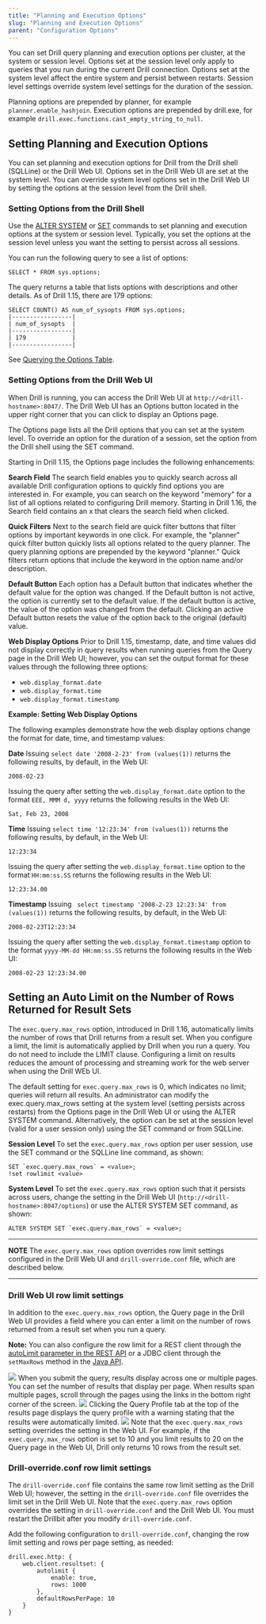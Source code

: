 ```yaml
---
title: "Planning and Execution Options"
slug: "Planning and Execution Options"
parent: "Configuration Options"
---
```

You can set Drill query planning and execution options per cluster, at the
system or session level. Options set at the session level only apply to
queries that you run during the current Drill connection. Options set at the
system level affect the entire system and persist between restarts. Session
level settings override system level settings for the duration of the session.

Planning options are prepended by planner, for example `planner.enable_hashjoin`. Execution options are prepended by drill.exe, for example `drill.exec.functions.cast_empty_string_to_null`.

## Setting Planning and Execution Options
You can set planning and execution options for Drill from the Drill shell (SQLLine) or the Drill Web UI. Options set in the Drill Web UI are set at the system level. You can override system level options set in the Drill Web UI by setting the options at the session level from the Drill shell.

### Setting Options from the Drill Shell

Use the [ALTER SYSTEM]({{site.baseurl}}/docs/alter-system/) or [SET]({{site.baseurl}}/docs/set/) commands to set planning and execution options at the system or session level. Typically,
you set the options at the session level unless you want the setting to
persist across all sessions.

You can run the following query to see a list of options:
	
    SELECT * FROM sys.options;

The query returns a table that lists options with descriptions and other details. As of Drill 1.15, there are 179 options:

	SELECT COUNT() AS num_of_sysopts FROM sys.options;
	|-----------------|
	| num_of_sysopts  |
	|-----------------|
	| 179             |
	|-----------------|

See [Querying the Options Table]({{site.baseurl}}/docs/querying-system-tables/#querying-the-options-table).


### Setting Options from the Drill Web UI

When Drill is running, you can access the Drill Web UI at `http://<drill-hostname>:8047/`. The Drill Web UI has an Options button located in the upper right corner that you can click to display an Options page.

The Options page lists all the Drill options that you can set at the system level. To override an option for the duration of a session, set the option from the Drill shell using the SET command.

Starting in Drill 1.15, the Options page includes the following enhancements:

**Search Field**
The search field enables you to quickly search across all available Drill configuration options to quickly find options you are interested in. For example, you can search on the keyword "memory" for a list of all options related to configuring Drill memory. Starting in Drill 1.16, the Search field contains an x that clears the search field when clicked.

**Quick Filters**
Next to the search field are quick filter buttons that filter options by important keywords in one click. For example, the "planner" quick filter button quickly lists all options related to the query planner. The query planning options are prepended by the keyword "planner." Quick filters return options that include the keyword in the option name and/or description.

**Default Button**
Each option has a Default button that indicates whether the default value for the option was changed. If the Default button is not active, the option is currently set to the default value. If the default button is active, the value of the option was changed from the default. Clicking an active Default button resets the value of the option back to the original (default) value.

**Web Display Options**
Prior to Drill 1.15, timestamp, date, and time values did not display correctly in query results when running queries from the Query page in the Drill Web UI; however, you can set the output format for these values through the following three options:

- `web.display_format.date`
- `web.display_format.time`
- `web.display_format.timestamp`

**Example: Setting Web Display Options**

The following examples demonstrate how the web display options change the format for date, time, and timestamp values:

**Date**
Issuing `select date '2008-2-23' from (values(1))` returns the following results, by default, in the Web UI:

	2008-02-23

Issuing the query after setting the `web.display_format.date` option to the format `EEE, MMM d, yyyy` returns the following results in the Web UI:

	Sat, Feb 23, 2008

**Time**
Issuing `select time '12:23:34' from (values(1))` returns the following results, by default, in the Web UI:

	12:23:34

Issuing the query after setting the `web.display_format.time` option to the format `HH:mm:ss.SS` returns the following results in the Web UI:

	12:23:34.00

**Timestamp**
Issuing ` select timestamp '2008-2-23 12:23:34' from (values(1))` returns the following results, by default, in the Web UI:

	2008-02-23T12:23:34

Issuing the query after setting the `web.display_format.timestamp` option to the format `yyyy-MM-dd HH:mm:ss.SS` returns the following results in the Web UI:

	2008-02-23 12:23:34.00

## Setting an Auto Limit on the Number of Rows Returned for Result Sets
The `exec.query.max_rows` option, introduced in Drill 1.16, automatically limits the number of rows that Drill returns from a result set. When you configure a limit, the limit is automatically applied by Drill when you run a query. You do not need to include the LIMIT clause. Configuring a limit on results reduces the amount of processing and streaming work for the web server when using the Drill WEb UI.

The default setting for `exec.query.max_rows` is 0, which indicates no limit; queries will return all results. An administrator can modify the exec.query.max_rows setting at the system level (setting persists across restarts) from the Options page in the Drill Web UI or using the ALTER SYSTEM command. Alternatively, the option can be set at the session level (valid for a user session only) using the SET command or from SQLLine.

**Session Level**
To set the `exec.query.max_rows` option per user session, use the SET command or the SQLLine line command, as shown:
	
	SET `exec.query.max_rows` = <value>;
	!set rowlimit <value>

**System Level**
To set the `exec.query.max_rows` option such that it persists across users, change the setting in the Drill Web UI (`http://<drill-hostname>:8047/options`) or use the ALTER SYSTEM SET command, as shown:

	ALTER SYSTEM SET `exec.query.max_rows` = <value>;

***
**NOTE**
The `exec.query.max_rows` option overrides row limit settings configured in the Drill Web UI and `drill-override.conf` file, which are described below.
***

### Drill Web UI row limit settings

In addition to the `exec.query.max_rows` option, the Query page in the Drill Web UI provides a field where you can enter a limit on the number of rows returned from a result set when you run a query.

**Note:** You can also configure the row limit for a REST client through the [autoLimit parameter in the REST API]({{site.baseurl}}/docs/rest-api-introduction/#post-query-json) or a JDBC client through the `setMaxRows` method in the [Java API]({{site.baseurl}}/docs/using-the-jdbc-driver/#using-the-drill-driver-class-name).

![](https://i.imgur.com/7nF0RBq.png)
When you submit the query, results display across one or multiple pages. You can set the number of results that display per page. When results span multiple pages, scroll through the pages using the links in the bottom right corner of the screen.
![](https://i.imgur.com/eYn22NL.png)
Clicking the Query Profile tab at the top of the results page displays the query profile with a warning stating that the results were automatically limited.
![](https://i.imgur.com/L4Yx666.png)
Note that the `exec.query.max_rows` setting overrides the setting in the Web UI. For example, if the `exec.query.max_rows` option is set to 10 and you limit results to 20 on the Query page in the Web UI, Drill only returns 10 rows from the result set.

### Drill-override.conf row limit settings

The `drill-override.conf` file contains the same row limit setting as the Drill Web UI; however, the setting in the `drill-override.conf` file overrides the limit set in the Drill Web UI. Note that the `exec.query.max_rows` option overrides the setting in `drill-override.conf` and the Drill Web UI. You must restart the Drillbit after you modify `drill-override.conf`.

Add the following configuration to `drill-override.conf`, changing the row limit setting and rows per page setting, as needed:

	drill.exec.http: {
	    web.client.resultset: {
	        autolimit {
	            enable: true,
	            rows: 1000
	        },
	        defaultRowsPerPage: 10
	    }
	}
















